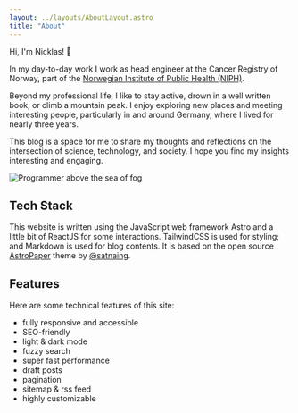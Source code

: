 ```yaml
---
layout: ../layouts/AboutLayout.astro
title: "About"
---
```


Hi, I'm Nicklas! 👋

In my day-to-day work I work as head engineer at the Cancer Registry of Norway, part of the [Norwegian Institute of Public Health (NIPH)](https://www.fhi.no/en/ab/departments-and-centres/registry-informatics/nicklas-imanuel-paus-bekkevold/).

Beyond my professional life, I like to stay active, drown in a well written book, or climb a mountain peak. I enjoy exploring new places and meeting interesting people, particularly in and around Germany, where I lived for nearly three years.

This blog is a space for me to share my thoughts and reflections on the intersection of science, technology, and society. I hope you find my insights interesting and engaging.

![Programmer above the sea of fog](@/assets/images/programmer_above_the_sea_of_fog.jpeg)

## Tech Stack

This website is written using the JavaScript web framework Astro and a little bit of ReactJS for some interactions. TailwindCSS is used for styling; and Markdown is used for blog contents. It is based on the open source [AstroPaper](https://github.com/satnaing/astro-paper) theme by [@satnaing](https://satnaing.dev).

## Features

Here are some technical features of this site:

- fully responsive and accessible
- SEO-friendly
- light & dark mode
- fuzzy search
- super fast performance
- draft posts
- pagination
- sitemap & rss feed
- highly customizable
